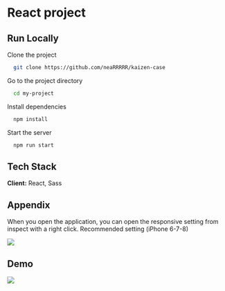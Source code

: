 
# React project



## Run Locally

Clone the project

```bash
  git clone https://github.com/neaRRRRR/kaizen-case
```

Go to the project directory

```bash
  cd my-project
```

Install dependencies

```bash
  npm install
```

Start the server

```bash
  npm run start
```


## Tech Stack

**Client:** React, Sass




## Appendix

When you open the application, you can open the responsive setting from inspect with a right click. Recommended setting (iPhone 6-7-8)

![](https://cdn.discordapp.com/attachments/872606948372131861/903583745808937000/inspect.gif)


## Demo

![](https://cdn.discordapp.com/attachments/872606948372131861/903581942719578192/demo.gif)

